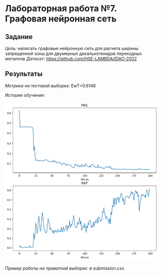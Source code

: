# Лабораторная работа №7. Графовая нейронная сеть
## Задание
*Цель:* написать графовые нейронную сеть для расчета ширины запрещенной зоны для двумерных дихалькогенидов переходных металлов
*Датасет:* https://github.com/HSE-LAMBDA/IDAO-2022

## Результаты

*Метрика на тестовой выборке:* EwT=0.6146

История обучения:

![История обучения](images/history.png?raw=true "history")

*Пример работы на приватной выборке:* в submission.csv.